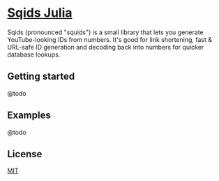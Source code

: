 # [Sqids Julia](https://sqids.org/julia)

Sqids (pronounced "squids") is a small library that lets you generate YouTube-looking IDs from numbers. It's good for link shortening, fast & URL-safe ID generation and decoding back into numbers for quicker database lookups.

## Getting started

@todo

## Examples

@todo

## License

[MIT](LICENSE)
